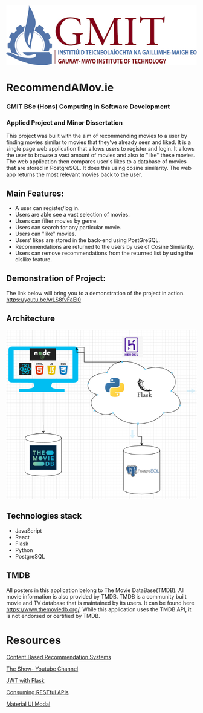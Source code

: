 ![GMTI Logo](images/gmit-logo.jpg)
# RecommendAMov.ie
### GMIT BSc (Hons) Computing in Software Development
### Applied Project and Minor Dissertation

This project was built with the aim of recommending movies to a user by finding movies similar to movies that they've already seen and liked. 
It is a single page web application that allows users to register and login. It allows the user to browse a vast amount of movies and also to "like" these movies. 
The web application then compares user's likes to a database of movies that are stored in PostgreSQL. It does this using cosine similarity. The web app returns the most relevant movies back to the user. 

## Main Features:
- A user can register/log in.
- Users are able see a vast selection of movies.
- Users can filter movies by genre.
- Users can search for any particular movie.
- Users can "like" movies.
- Users' likes are stored in the back-end using PostGreSQL.
- Recommendations are returned to the users by use of Cosine Similarity.
- Users can remove recommendations from the returned list by using the dislike feature.

## Demonstration of Project:
The link below will bring you to a demonstration of the project in action.
https://youtu.be/wLS8fvFaEI0


## Architecture
![Architecture](images/architecture2.png)

## Technologies stack
- JavaScript
- React
- Flask
- Python
- PostgreSQL 

## TMDB
All posters in this application belong to The Movie DataBase(TMDB). All movie information is also provided by TMDB. TMDB is a community built movie and TV database that is maintained by its users. It can be found here https://www.themoviedb.org/. While this application uses the TMDB API, it is not endorsed or certified by TMDB.

# Resources 
[Content Based Recommendation Systems](https://medium.com/web-mining-is688-spring-2021/content-based-movie-recommendation-system-72f122641eab#:~:text=Content%20Based%20Recommendation%20System%3A%20It,a%20show%20similar%20to%20it.)

[The Show- Youtube Channel](https://www.youtube.com/channel/UCIvL4BDxk3MrKjTF1avFmQQ)

[JWT with Flask](https://realpython.com/token-based-authentication-with-flask/)

[Consuming RESTful APIs](https://www.restapiexample.com/python/consuming-a-restful-api-with-python-and-flask/)

[Material UI Modal](https://mui.com/material-ui/react-modal/)






